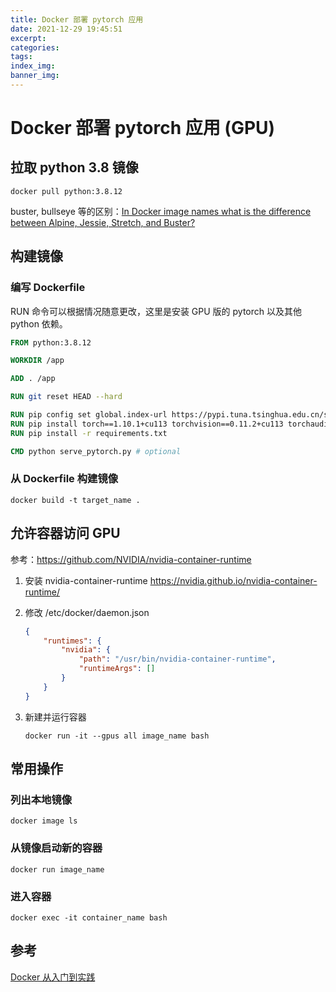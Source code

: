 ```yaml
---
title: Docker 部署 pytorch 应用
date: 2021-12-29 19:45:51
excerpt:
categories:
tags:
index_img:
banner_img:
---
```


# Docker 部署 pytorch 应用 (GPU)

## 拉取 python 3.8 镜像

```shell
docker pull python:3.8.12
```

buster, bullseye 等的区别：[In Docker image names what is the difference between Alpine, Jessie, Stretch, and Buster?](https://stackoverflow.com/questions/52083380/in-docker-image-names-what-is-the-difference-between-alpine-jessie-stretch-an)

## 构建镜像

### 编写  Dockerfile 

RUN 命令可以根据情况随意更改，这里是安装 GPU 版的 pytorch 以及其他 python 依赖。

```dockerfile
FROM python:3.8.12

WORKDIR /app

ADD . /app

RUN git reset HEAD --hard

RUN pip config set global.index-url https://pypi.tuna.tsinghua.edu.cn/simple
RUN pip install torch==1.10.1+cu113 torchvision==0.11.2+cu113 torchaudio===0.10.1+cu113 -f https://download.pytorch.org/whl/cu113/torch_stable.html
RUN pip install -r requirements.txt

CMD python serve_pytorch.py # optional
```

### 从 Dockerfile 构建镜像

```shell
docker build -t target_name .
```

## 允许容器访问 GPU

参考：https://github.com/NVIDIA/nvidia-container-runtime

1. 安装 nvidia-container-runtime https://nvidia.github.io/nvidia-container-runtime/

2. 修改 /etc/docker/daemon.json

    ```json
    {
        "runtimes": {
            "nvidia": {
                "path": "/usr/bin/nvidia-container-runtime",
                "runtimeArgs": []
            }
        }
    }

3. 新建并运行容器
    
    ```shell
    docker run -it --gpus all image_name bash
    ```

## 常用操作

### 列出本地镜像

```shell
docker image ls
```

### 从镜像启动新的容器

```shell
docker run image_name
```

### 进入容器

```shell
docker exec -it container_name bash
```

## 参考

[Docker 从入门到实践](https://yeasy.gitbook.io/docker_practice/)

